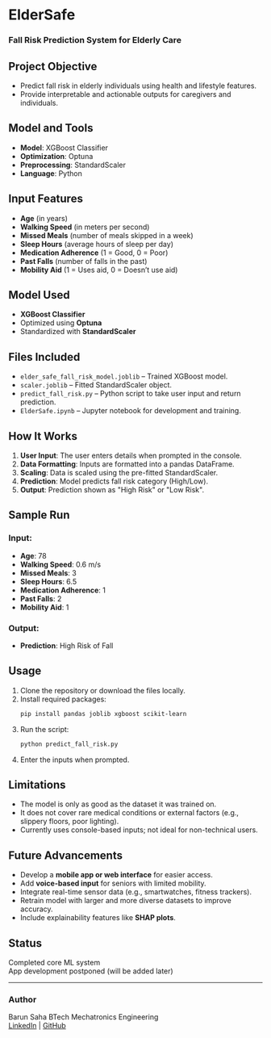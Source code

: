 # ElderSafe  
### Fall Risk Prediction System for Elderly Care

## Project Objective
- Predict fall risk in elderly individuals using health and lifestyle features.
- Provide interpretable and actionable outputs for caregivers and individuals.

## Model and Tools
- **Model**: XGBoost Classifier
- **Optimization**: Optuna
- **Preprocessing**: StandardScaler
- **Language**: Python

## Input Features
- **Age** (in years)
- **Walking Speed** (in meters per second)
- **Missed Meals** (number of meals skipped in a week)
- **Sleep Hours** (average hours of sleep per day)
- **Medication Adherence** (1 = Good, 0 = Poor)
- **Past Falls** (number of falls in the past)
- **Mobility Aid** (1 = Uses aid, 0 = Doesn’t use aid)

## Model Used

- **XGBoost Classifier**
- Optimized using **Optuna**
- Standardized with **StandardScaler**

## Files Included
- `elder_safe_fall_risk_model.joblib` – Trained XGBoost model.
- `scaler.joblib` – Fitted StandardScaler object.
- `predict_fall_risk.py` – Python script to take user input and return prediction.
- `ElderSafe.ipynb` – Jupyter notebook for development and training.

## How It Works
1. **User Input**: The user enters details when prompted in the console.
2. **Data Formatting**: Inputs are formatted into a pandas DataFrame.
3. **Scaling**: Data is scaled using the pre-fitted StandardScaler.
4. **Prediction**: Model predicts fall risk category (High/Low).
5. **Output**: Prediction shown as "High Risk" or "Low Risk".

## Sample Run
### Input:
- **Age**: 78
- **Walking Speed**: 0.6 m/s
- **Missed Meals**: 3
- **Sleep Hours**: 6.5
- **Medication Adherence**: 1
- **Past Falls**: 2
- **Mobility Aid**: 1

### Output:
- **Prediction**: High Risk of Fall

## Usage
1. Clone the repository or download the files locally.
2. Install required packages:
   ```bash
   pip install pandas joblib xgboost scikit-learn

   ```
3. Run the script:
   ```bash
   python predict_fall_risk.py
   ```
4. Enter the inputs when prompted.

## Limitations

- The model is only as good as the dataset it was trained on.
- It does not cover rare medical conditions or external factors (e.g., slippery floors, poor lighting).
- Currently uses console-based inputs; not ideal for non-technical users.

## Future Advancements

- Develop a **mobile app or web interface** for easier access.
- Add **voice-based input** for seniors with limited mobility.
- Integrate real-time sensor data (e.g., smartwatches, fitness trackers).
- Retrain model with larger and more diverse datasets to improve accuracy.
- Include explainability features like **SHAP plots**.

##  Status

 Completed core ML system  
 App development postponed (will be added later)

---

###  Author

 Barun Saha
 BTech Mechatronics Engineering  
 [LinkedIn](https://linkedin.com/in/barunsaha03/)  | [GitHub](https://github.com/Barun-LmBkr) 